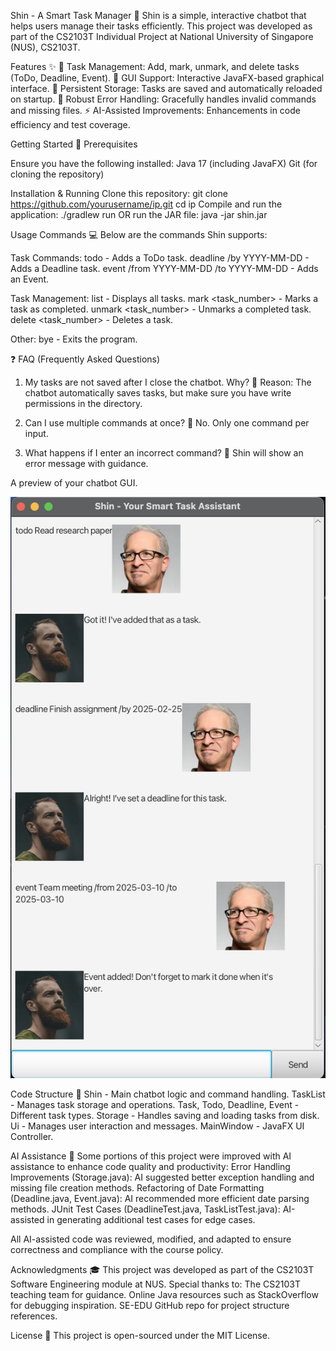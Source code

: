 Shin - A Smart Task Manager 📝
Shin is a simple, interactive chatbot that helps users manage their tasks efficiently.
This project was developed as part of the CS2103T Individual Project at National University of Singapore (NUS), CS2103T.

Features ✨
📝 Task Management: Add, mark, unmark, and delete tasks (ToDo, Deadline, Event).
🎨 GUI Support: Interactive JavaFX-based graphical interface.
💾 Persistent Storage: Tasks are saved and automatically reloaded on startup.
🚦 Robust Error Handling: Gracefully handles invalid commands and missing files.
⚡ AI-Assisted Improvements: Enhancements in code efficiency and test coverage.

Getting Started 🚀
Prerequisites

Ensure you have the following installed:
Java 17 (including JavaFX)
Git (for cloning the repository)

Installation & Running
Clone this repository:
git clone https://github.com/yourusername/ip.git
cd ip
Compile and run the application:
./gradlew run
OR run the JAR file:
java -jar shin.jar

Usage Commands 💻
Below are the commands Shin supports:

Task Commands:
todo <task> - Adds a ToDo task.
deadline <task> /by YYYY-MM-DD - Adds a Deadline task.
event <task> /from YYYY-MM-DD /to YYYY-MM-DD - Adds an Event.

Task Management:
list - Displays all tasks.
mark <task_number> - Marks a task as completed.
unmark <task_number> - Unmarks a completed task.
delete <task_number> - Deletes a task.

Other:
bye - Exits the program.


❓ FAQ (Frequently Asked Questions)
1. My tasks are not saved after I close the chatbot. Why?
📌 Reason: The chatbot automatically saves tasks, but make sure you have write permissions in the directory.

2. Can I use multiple commands at once?
🚫 No. Only one command per input.

3. What happens if I enter an incorrect command?
📌 Shin will show an error message with guidance.


A preview of your chatbot GUI.

![Shin Task Assistant](Ui.png)

Code Structure 📂
Shin - Main chatbot logic and command handling.
TaskList - Manages task storage and operations.
Task, Todo, Deadline, Event - Different task types.
Storage - Handles saving and loading tasks from disk.
Ui - Manages user interaction and messages.
MainWindow - JavaFX UI Controller.

AI Assistance 🤖
Some portions of this project were improved with AI assistance to enhance code quality and productivity:
Error Handling Improvements (Storage.java): AI suggested better exception handling and missing file creation methods.
Refactoring of Date Formatting (Deadline.java, Event.java): AI recommended more efficient date parsing methods.
JUnit Test Cases (DeadlineTest.java, TaskListTest.java): AI-assisted in generating additional test cases for edge cases.

All AI-assisted code was reviewed, modified, and adapted to ensure correctness and compliance with the course policy.

Acknowledgments 🎓
This project was developed as part of the CS2103T Software Engineering module at NUS. Special thanks to:
The CS2103T teaching team for guidance.
Online Java resources such as StackOverflow for debugging inspiration.
SE-EDU GitHub repo for project structure references.

License 📜
This project is open-sourced under the MIT License.
